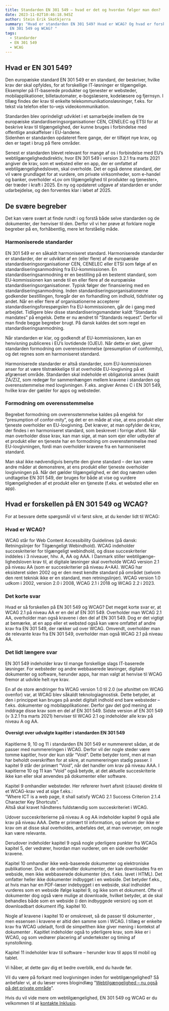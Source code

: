 ```yaml
---
title: Standarden EN 301 549 – hvad er det og hvordan følger man den?
date: 2023-11-02T10:46:18.945Z
author: Stein Erik Skotkjerra
summary: "Hvad er standarden EN 301 549? Hvad er WCAG? Og hvad er forskellen på
  EN 301 549 og WCAG? "
tags:
  - Standarder
  - EN 301 549
  - WCAG
---
```

## Hvad er EN 301 549?

Den europæiske standard EN 301 549 er en standard, der beskriver, hvilke krav der skal opfyldes, for at forskellige IT-løsninger er tilgængelige. Eksempler på IT-baserede produkter og tjenester er websteder, mobilapplikationer, billetautomater, e-bogslæsere, kodelæsere og fjernsyn. I tillæg findes der krav til enkelte telekommunikationsløsninger, f.eks. for tekst via telefon eller to-vejs videokommunikation.

Standarden blev oprindeligt udviklet i et samarbejde imellem de tre europæiske standardiseringsorganisationer CEN, CENELEC og ETSI for at beskrive krav til tilgængelighed, der kunne bruges i forbindelse med offentlige anskaffelser i EU-landene.
\
Sidenhen er standarden opdateret flere gange, der er tilføjet nye krav, og den er taget i brug på flere områder. 

Senest er standarden blevet relevant for mange af os i forbindelse med EU’s webtilgængelighedsdirektiv, hvor EN 301 549 i version 3.2.1 fra marts 2021 angiver de krav, som et websted eller en app, der er omfattet af webtilgængelighedsloven, skal overholde. Det er også denne standard, der vil være grundlaget for at vurdere, om private virksomheder, som e-handel og banker, overholder «Lov om tilgængelighed til produkter og tjenester», der træder i kraft i 2025. En ny og opdateret udgave af standarden er under udarbejdelse, og den forventes klar i løbet af 2025.

## De svære begreber

Det kan være svært at finde rundt i og forstå både selve standarden og de dokumenter, der henviser til den. Derfor vil vi her prøve at forklare nogle begreber på en, forhåbentlig, mere let forståelig måde.

### Harmoniserede standarder

EN 301 549 er en såkaldt harmoniseret standard. Harmoniserede standarder er standarder, der er udviklet af en (eller flere) af de europæiske standardiseringsorganisationer CEN, CENELEC eller ETSI som følge af en standardiseringsanmodning fra EU-kommissionen. En standardiseringsanmodning er en bestilling på en bestemt standard, som EU-kommissionen kan sende til en eller flere af de europæiske standardiseringsorganisationer. Typisk følger der finansiering med en standardiseringsanmodning. Inden standardiseringsorganisationerne godkender bestillingen, foregår der en forhandling om indhold, tidsfrister og andet. Når en eller flere af organisationerne accepterer standardiseringsforespørgslen fra EU-kommissionen, går de i gang med arbejdet. Tidligere blev disse standardiseringsmandater kaldt “Standards mandates” på engelsk. Dette er nu ændret til “Standards request”. Derfor vil man finde begge begreber brugt. På dansk kaldes det som regel en standardiseringsanmodning.

Når standarden er klar, og godkendt af EU-kommissionen, kan en henvisning publiceres i EU’s lovtidende (OJEU). Når dette er sket, giver standarden formodning om overensstemmelse (presumption of conformity), og det regnes som en harmoniseret standard.

Harmoniserede standarder er altså standarder, som EU-kommissionen anser for at være tilstrækkelige til at overholde EU-lovgivning på et afgrænset område. Standarden skal indeholde et obligatorisk annex (kaldt ZA/Z)Z, som redegør for sammenhængen mellem kravene i standarden og overensstemmelse med
lovgivningen. F.eks. angiver Annex C i EN 301 549, hvilke krav der gælder for apps og websteder.

### Formodning om overensstemmelse

Begrebet formodning om overensstemmelse kaldes på engelsk for ”presumption of confor-mity”, og det er en måde at vise, at ens produkt eller tjeneste overholder en EU-lovgivning. Det kræver, at man opfylder de krav, der findes i en harmoniseret standard, som beskrevet i forrige afsnit. Når man overholder disse krav, kan man sige, at man som ejer eller udbyder af et produkt eller en tjeneste har en formodning om overenstemmelse med EU-lovgivningen, fordi man overholder kravene fra en harmoniseret standard.

Man skal ikke nødvendigvis benytte den givne standard – der kan være andre måder at demonstrere, at ens produkt eller tjeneste overholder lovgivningen på. Når det gælder tilgængelighed, er det dog næsten uden undtagelse EN 301 549, der bruges for både at vise og vurdere tilgængeligheden af et produkt eller en tjeneste (f.eks. et websted eller en app).

## Hvad er forskellen på EN 301 549 og WCAG?

For at besvare dette spørgsmål vil vi først sikre, at du kender lidt til WCAG: 

### Hvad er WCAG?

WCAG står for Web Content Accessibility Guidelines (på dansk: Retningslinjer for Tilgængeligt Webindhold). WCAG indeholder succeskriterier for tilgængeligt webindhold, og disse succeskriterier inddeles i 3 niveauer, hhv. A, AA og AAA. I Danmark stiller webtilgænge-lighedsloven krav til, at digitale løsninger skal overholde WCAG version 2.1 på niveau AA (som er succeskriterier på niveau A+AA). 
WCAG har eksisteret siden 2002 og er den mest kendte standard på området (selvom den rent teknisk ikke er en standard, men retningslinjer). WCAG version 1.0 udkom i 2002, version 2.0 i 2008, WCAG 2.1 i 2018 og WCAG 2.2 i 2023.

### Det korte svar

Hvad er så forskellen på EN 301 549 og WCAG? Det meget korte svar er, at WCAG 2.1 på niveau AA er en del af EN 301 549. Overholder man WCAG 2.1 AA, overholder man også kravene i den del af EN 301 549. Dog er det vigtigt at bemærke, at en app eller et websted også kan være omfattet af andre krav fra EN 301 549, der rækker ud over WCAG. 
Omvendt, overholder man de relevante krav fra EN 301 549, overholder man også WCAG 2.1 på niveau AA.

### Det lidt længere svar

EN 301 549 indeholder krav til mange forskellige slags IT-baserede løsninger. For websteder og andre webbaserede løsninger, digitale dokumenter og software, herunder apps, har man valgt at henvise til WCAG fremor at udvikle helt nye krav. 

En af de store ændringer fra WCAG version 1.0 til 2.0 (se afsnittet om WCAG ovenfor) var, at WCAG blev såkaldt teknologiagnostisk. Dette betyder, at den i princippet kan bruges på andet digitalt indhold end bare websteder – f.eks. dokumenter og mobilapplikationer. Derfor gav det god mening at inddrage disse krav som en del af EN 301 549. Sidste version af EN 301 549 (v 3.2.1 fra marts 2021) henviser til WCAG 2.1 og indeholder alle krav på niveau A og AA.

#### Oversigt over udvalgte kapitler i standarden EN 301 549

Kapitlerne 9, 10 og 11 i standarden EN 301 549 er nummereret sådan, at de passer med nummereringen i WCAG. Derfor vil der nogle steder være tomme kapitler, hvor der kun står “Void”. Dette betyder tomt, men at man har beholdt overskriften for at sikre, at nummereringen stadig passer. I kapitel 9 står der primært ”Void”, når det handler om krav på niveau AAA. I kapitlerne 10 og 11 kan ”Void” også betyde, at det aktuelle succeskriterie ikke kan eller skal anvendes på dokumenter eller software.

Kapitel 9 omhandler websteder. Her refererer hvert afsnit (clause) direkte til et WCAG-krav ved at sige f.eks.:\
“Where ICT is a web page, it shall satisfy WCAG 2.1 Success Criterion 2.1.4 Character Key Shortcuts”.\
Altså skal kravet håndteres fuldstændig som succeskriteriet i WCAG. 

Udover succeskriterierne på niveau A og AA indeholder kapitel 9 også alle krav på niveau AAA. Dette er primært til information, og selvom der ikke er krav om at disse skal overholdes, anbefales det, at man overvejer, om nogle kan være relevante.

Derudover indeholder kapitel 9 også nogle yderligere punkter fra WCAGs kapitel 5, der vedrører, hvordan man vurderer, om en side overholder kravene.

Kapitel 10 omhandler ikke web-baserede dokumenter og elektroniske publikationer. Dvs. at de omhandler dokumenter, der kan downloades fra en webside, men ikke webbaserede dokumenter (dvs. f.eks. lavet i HTML). Det omfatter heller ikke dokumenter indbygget i en webside. Det betyder f.eks., at hvis man har en PDF-læser indebygget i en webside, skal indholdet vurderes som en webside ifølge kapitel 9, og ikke som et dokument. Ofte vil dokumenter dog også være mulige at downloade, hvilket betyder, at de skal behandles både som en webside (i den indbyggede version) og som et downloadbart dokument iflg. kapitel 10. 

Nogle af kravene i kapitel 10 er omskrevet, så de passer til dokumenter , men essensen i kravene er altid den samme som i WCAG. I tillæg er enkelte krav fra WCAG udeladt, fordi de simpelthen ikke giver mening i kontekst af dokumenter .
Kapitlet indeholder også to yderligere krav, som ikke er i WCAG, og som vedrører placering af undertekster og timing af synstolkning.

Kapitel 11 indeholder krav til software – herunder krav til apps til mobil og tablet. 

Vi håber, at dette gav dig et bedre overblik, end du havde før.

Vil du være på forkant med lovgivningen inden for webtilgængelighed? Så anbefaler vi, at du læser vores blogindlæg ”[Webtilgængelighed – nu også på det private område](https://inklusio.dk/posts/lov-om-webtilg%C3%A6ngelighed-pa-det-private-omrade/)”. 

Hvis du vil vide mere om webtilgængelighed, EN 301 549 og WCAG er du velkommen til at [kontakte Inklusio](https://inklusio.dk/kontakt-os/).